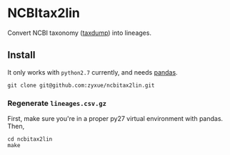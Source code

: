 # NCBItax2lin

Convert NCBI taxonomy ([taxdump](ftp://ftp.ncbi.nlm.nih.gov/pub/taxonomy/)) into
lineages.

## Install

It only works with `python2.7` currently, and needs
[pandas](http://pandas.pydata.org/).

```
git clone git@github.com:zyxue/ncbitax2lin.git
```


### Regenerate `lineages.csv.gz`

First, make sure you're in a proper py27 virtual environment with pandas. Then,

```
cd ncbitax2lin
make
```
